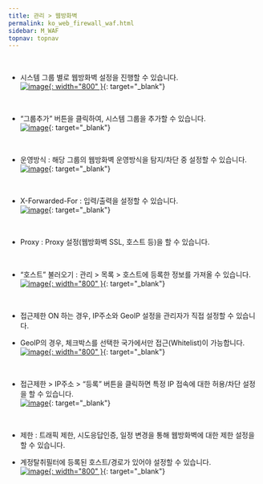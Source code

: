 ```yaml
---
title: 관리 > 웹방화벽
permalink: ko_web_firewall_waf.html
sidebar: M_WAF
topnav: topnav
---
```


<br />

- 시스템 그룹 별로 웹방화벽 설정을 진행할 수 있습니다.   
 [![image](/docs/images/Manual/waf/firewall/1.png){: width="800" }](/docs/images/Manual/waf/firewall/1.png){: target="_blank"}

<br />

- “그룹추가” 버튼을 클릭하여, 시스템 그룹을 추가할 수 있습니다.   
 [![image](/docs/images/Manual/waf/firewall/2.png)](/docs/images/Manual/waf/firewall/2.png){: target="_blank"}

<br />

- 운영방식 : 해당 그룹의 웹방화벽 운영방식을 탐지/차단 중 설정할 수 있습니다.   
 [![image](/docs/images/Manual/waf/firewall/3.png)](/docs/images/Manual/waf/firewall/3.png){: target="_blank"}

<br />

- X-Forwarded-For : 입력/출력을 설정할 수 있습니다.   
 [![image](/docs/images/Manual/waf/firewall/4.png)](/docs/images/Manual/waf/firewall/4.png){: target="_blank"}

<br />

- Proxy : Proxy 설정(웹방화벽 SSL, 호스트 등)을 할 수 있습니다.

<br />

- “호스트” 불러오기 : 관리 > 목록 > 호스트에 등록한 정보를 가져올 수 있습니다.   
 [![image](/docs/images/Manual/waf/firewall/5.png){: width="800" }](/docs/images/Manual/waf/firewall/5.png){: target="_blank"}
 
<br />

- 접근제한 ON 하는 경우, IP주소와 GeoIP 설정을 관리자가 직접 설정할 수 있습니다.   

- GeoIP의 경우, 체크박스를 선택한 국가에서만 접근(Whitelist)이 가능합니다.   
  [![image](/docs/images/Manual/waf/firewall/6.png){: width="800" }](/docs/images/Manual/waf/firewall/6.png){: target="_blank"}

<br />

- 접근제한 > IP주소 > “등록” 버튼을 클릭하면 특정 IP 접속에 대한 허용/차단 설정을 할 수 있습니다.   
  [![image](/docs/images/Manual/waf/firewall/7.png)](/docs/images/Manual/waf/firewall/7.png){: target="_blank"}

<br />

- 제한 : 트래픽 제한, 시도응답인증, 일정 변경을 통해 웹방화벽에 대한 제한 설정을 할 수 있습니다.   

- 계정탈취필터에 등록된 호스트/경로가 있어야 설정할 수 있습니다.   
 [![image](/docs/images/Manual/waf/firewall/8.png){: width="800" }](/docs/images/Manual/waf/firewall/8.png){: target="_blank"}